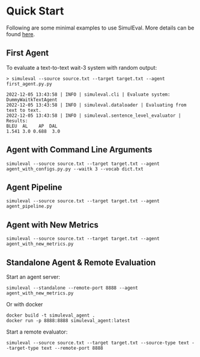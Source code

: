 # Quick Start
Following are some minimal examples to use SimulEval. More details can be found [here](https://simuleval.readthedocs.io/en/v1.1.0/quick_start.html).

## First Agent
To evaluate a text-to-text wait-3 system with random output:

```
> simuleval --source source.txt --target target.txt --agent first_agent.py.py

2022-12-05 13:43:58 | INFO | simuleval.cli | Evaluate system: DummyWaitkTextAgent
2022-12-05 13:43:58 | INFO | simuleval.dataloader | Evaluating from text to text.
2022-12-05 13:43:58 | INFO | simuleval.sentence_level_evaluator | Results:
BLEU  AL    AP  DAL
1.541 3.0 0.688  3.0

```

## Agent with Command Line Arguments
```
simuleval --source source.txt --target target.txt --agent agent_with_configs.py.py --waitk 3 --vocab dict.txt
```

## Agent Pipeline
```
simuleval --source source.txt --target target.txt --agent agent_pipeline.py
```

## Agent with New Metrics
```
simuleval --source source.txt --target target.txt --agent agent_with_new_metrics.py
```

## Standalone Agent & Remote Evaluation
Start an agent server:
```
simuleval --standalone --remote-port 8888 --agent agent_with_new_metrics.py
```
Or with docker
```
docker build -t simuleval_agent .
docker run -p 8888:8888 simuleval_agent:latest
```

Start a remote evaluator:
```
simuleval --source source.txt --target target.txt --source-type text --target-type text --remote-port 8888
```


